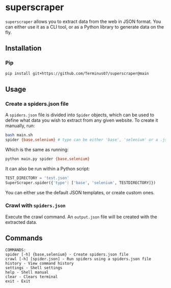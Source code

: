 # superscraper

`superscraper` allows you to extract data from the web in JSON format. You can either use it as a CLI tool, or as a Python library to generate data on the fly.

## Installation

### Pip

```bash
pip install git+https://github.com/Terminus07/superscraper@main
```

## Usage

### Create a spiders.json file

A `spiders.json` file is divided into `Spider` objects, which can be used to define what data you wish to extract from any given website.
To create it manually, run:

```bash
bash main.sh
spider {base,selenium} # type can be either 'base', 'selenium' or a .json file of your choice
```

Which is the same as running:

```bash
python main.py spider {base,selenium}
```

It can also be run within a Python script:

```python
TEST_DIRECTORY = 'test.json'
SuperScraper.spider({'type': ['base', 'selenium', TESTDIRECTORY]})
```

You can either use the default JSON templates, or create custom ones.

### Crawl with `spiders.json`

Execute the crawl command. An `output.json` file will be created with the extracted data.

## Commands

```
COMMANDS:
spider [-h] {base,selenium} - Create spiders.json file
crawl [-h] [spider.json] - Run spiders using a spiders.json file
history - View command history
settings - Shell settings
help - Shell manual
clear - Clears terminal
exit - Exit
```
